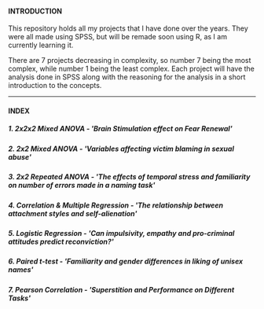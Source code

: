 

#### **INTRODUCTION**

This repository holds all my projects that I have done over the years. They were all made using SPSS, but will be remade soon using R, as I am currently learning it.<br>

There are 7 projects decreasing in complexity, so number 7 being the most complex, while number 1 being the least complex. Each project will have the analysis done in SPSS along with the reasoning for the analysis in a short introduction to the concepts.

***

#### **INDEX**

##### 1. 2x2x2 Mixed ANOVA - _'Brain Stimulation effect on Fear Renewal'_

##### 2. 2x2 Mixed ANOVA - _'Variables affecting victim blaming in sexual abuse'_

##### 3. 2x2 Repeated ANOVA - _'The effects of temporal stress and familiarity on number of errors made in a naming task'_

##### 4. Correlation & Multiple Regression - _'The relationship between attachment styles and self-alienation'_

##### 5. Logistic Regression - _'Can impulsivity, empathy and pro-criminal attitudes predict reconviction?'_

##### 6. Paired t-test - _'Familiarity and gender differences in liking of unisex names'_

##### 7. Pearson Correlation - _'Superstition and Performance on Different Tasks'_
